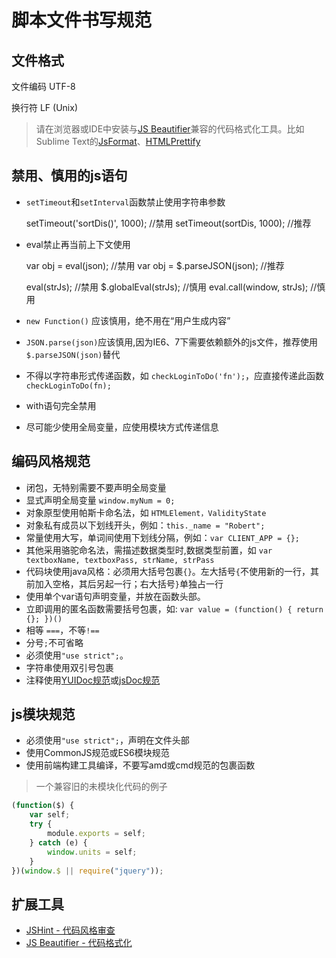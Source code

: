 脚本文件书写规范
=====

## 文件格式 ##

文件编码 UTF-8

换行符 LF (Unix)

> 请在浏览器或IDE中安装与[JS Beautifier](http://jsbeautifier.org/)兼容的代码格式化工具。比如Sublime Text的[JsFormat](https://packagecontrol.io/packages/JsFormat)、[HTMLPrettify](https://github.com/victorporof/Sublime-HTMLPrettify)


## 禁用、慎用的js语句 ##

-   `setTimeout`和`setInterval`函数禁止使用字符串参数

	setTimeout('sortDis()', 1000);	//禁用
	setTimeout(sortDis, 1000);		//推荐

-   eval禁止再当前上下文使用

	var obj = eval(json);			//禁用
	var obj = $.parseJSON(json);	//推荐

	eval(strJs);					//禁用
	$.globalEval(strJs);			//慎用
	eval.call(window, strJs);		//慎用

-   `new Function()` 应该慎用，绝不用在“用户生成内容”
-   `JSON.parse(json)`应该慎用,因为IE6、7下需要依赖额外的js文件，推荐使用`$.parseJSON(json)`替代
-   不得以字符串形式传递函数，如 `checkLoginToDo('fn');`，应直接传递此函数 `checkLoginToDo(fn);`
-   with语句完全禁用
-   尽可能少使用全局变量，应使用模块方式传递信息

## 编码风格规范 ##

-   闭包，无特别需要不要声明全局变量
-   显式声明全局变量 `window.myNum = 0;`
-   对象原型使用帕斯卡命名法，如 `HTMLElement，ValidityState`
-   对象私有成员以下划线开头，例如：`this._name = "Robert";`
-   常量使用大写，单词间使用下划线分隔，例如：`var CLIENT_APP = {};`
-   其他采用骆驼命名法，需描述数据类型时,数据类型前置，如 `var textboxName, textboxPass, strName, strPass`
-   代码块使用java风格：必须用大括号包裹`{}`。左大括号`{`不使用新的一行，其前加入空格，其后另起一行；右大括号`}`单独占一行
-   使用单个var语句声明变量，并放在函数头部。
-   立即调用的匿名函数需要括号包裹，如: `var value = (function() { return {}; })()`
-   相等 `===`，不等`!==`
-   分号`;`不可省略
-   必须使用`"use strict";`。
-   字符串使用双引号包裹
-   注释使用[YUIDoc规范](http://yui.github.io/yuidoc/syntax/index.html)或[jsDoc规范](http://usejsdoc.org/index.html)


## js模块规范

-   必须使用`"use strict";`，声明在文件头部
-   使用CommonJS规范或ES6模块规范
-   使用前端构建工具编译，不要写amd或cmd规范的包裹函数

> 一个兼容旧的未模块化代码的例子

```Javascript
(function($) {
	var self;
	try {
		module.exports = self;
	} catch (e) {
		window.units = self;
	}
})(window.$ || require("jquery"));
```

## 扩展工具

-   [JSHint - 代码风格审查](jshint_config.md)
-   [JS Beautifier - 代码格式化](jsbeautify_config.md)
